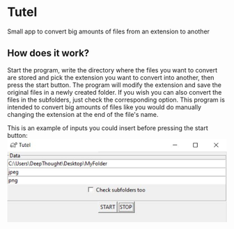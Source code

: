 # Tutel
Small app to convert big amounts of files from an extension to another

## How does it work?
Start the program, write the directory where the files you want to convert are stored and pick the extension you want to convert into another, then press 
the start button. The program will modify the extension and save the original files in a newly created folder. If you wish you can also convert the files in
the subfolders, just check the corresponding option. This program is intended to convert big amounts of files like you would do manually changing the extension at
the end of the file's name. <br/>

This is an example of inputs you could insert before pressing the start button:
![tutel_menu](imgs/tutel_menu.jpeg)
